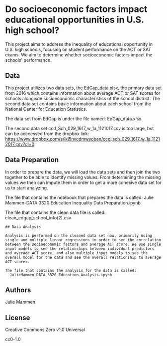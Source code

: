 # Do socioeconomic factors impact educational opportunities in U.S. high school?

This project aims to address the inequality of educational opportunity in U.S. high schools, focusing on student performance on the ACT or SAT exams. We aim to determine whether socioeconomic factors impact the schools' performance.

## Data

This project utilizes two data sets, the EdGap_data.xlsx, the primary data set from 2016 which contains information about average ACT or SAT scores for schools alongisde socioeconomic characteristics of the school district. The second data set contains basic information about each school from the National Center for Education Statistics.

The data set from EdGap is under the file named: 
  EdGap_data.xlsx.

The second data set ccd_Sch_029_1617_w_1a_1121017.csv is too large, but can be acccessed from the dropbox link: 
  https://www.dropbox.com/s/lkl5nvcdmwyoban/ccd_sch_029_1617_w_1a_11212017.csv?dl=0
  
  ## Data Preparation
  
  In order to prepare the data, we will load the data sets and then join the two together to be able to identify missing values. From determining the missing values we then can impute them in order to get a more cohesive data set for us to start analyzing. 
  
  The file that contains the notebook that prepares the data is called: 
    Julie Mammen-DATA 3320 Education Inequality Data Preparation.ipynb
    
  The file that contains the clean data file is called: 
    clean_edgap_school_info(2).csv
    
    ## Data Analysis
    
    Analysis is performed on the cleaned data set now, primarily using single and multiple linear regressions in order to see the correlation between the socioeconomic factors and average ACT score. We use single input models to see the relationships between individual predictors and average ACT score, and also multiple input models to see the overall model for the data and see the overall relationship to average ACT scores. 
    
    The file that contains the analysis for the data is called: 
      JulieMammen_DATA_3320_Education_Analysis.ipynb

## Authors
 Julie Mammen

## License
 Creative Commons Zero v1.0 Universal
 
 cc0-1.0
